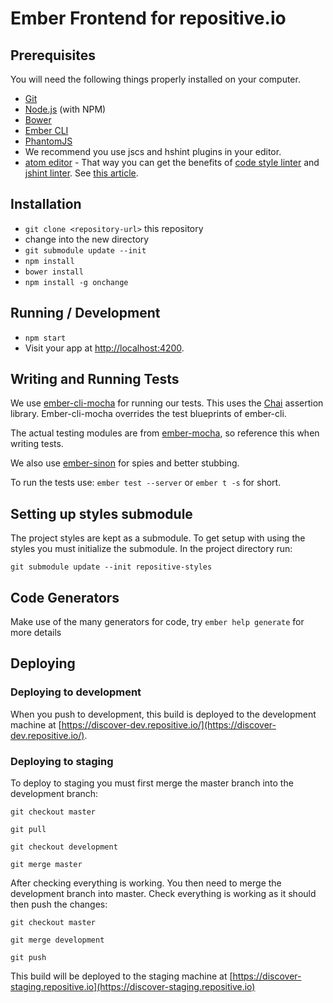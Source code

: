 # Ember Frontend for repositive.io

## Prerequisites

You will need the following things properly installed on your computer.

* [Git](http://git-scm.com/)
* [Node.js](http://nodejs.org/) (with NPM)
* [Bower](http://bower.io/)
* [Ember CLI](http://www.ember-cli.com/)
* [PhantomJS](http://phantomjs.org/)
* We recommend you use jscs and hshint plugins in your editor.
 * [atom editor](https://atom.io/) - That way you can get the benefits of [code style linter](https://atom.io/packages/linter-jscs) and [jshint linter](https://atom.io/packages/linter-jshint). See [this article](http://blog.yld.io/2015/04/15/using-jscs-and-jscs-fixer-for-atom/).

## Installation

* `git clone <repository-url>` this repository
* change into the new directory
* `git submodule update --init`
* `npm install`
* `bower install`
* `npm install -g onchange`


## Running / Development

* `npm start`
* Visit your app at [http://localhost:4200](http://localhost:4200).

## Writing and Running Tests

We use [ember-cli-mocha](https://github.com/switchfly/ember-cli-mocha) for running our tests. This uses the [Chai](http://chaijs.com/) assertion library. Ember-cli-mocha overrides the test blueprints of ember-cli.

The actual testing modules are from [ember-mocha](https://github.com/switchfly/ember-mocha), so reference this when writing tests.

We also use [ember-sinon](https://github.com/csantero/ember-sinon) for spies and better stubbing.

To run the tests use: `ember test --server` or `ember t -s` for short.


## Setting up styles submodule
The project styles are kept as a submodule. To get setup with using the styles you must initialize the submodule. In the project directory run:
```
git submodule update --init repositive-styles
```

## Code Generators

Make use of the many generators for code, try `ember help generate` for more details


## Deploying

### Deploying to development
When you push to development, this build is deployed to the development machine at [https://discover-dev.repositive.io/](https://discover-dev.repositive.io/).

### Deploying to staging
To deploy to staging you must first merge the master branch into the development branch:

```
git checkout master

git pull

git checkout development

git merge master
```

After checking everything is working. You then need to merge the development branch into master. Check everything is working as it should then push the changes:

```
git checkout master

git merge development

git push
```

This build will be deployed to the staging machine at [https://discover-staging.repositive.io](https://discover-staging.repositive.io)
